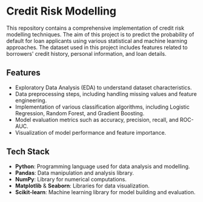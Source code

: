 # Credit Risk Modelling

This repository contains a comprehensive implementation of credit risk modelling techniques. The aim of this project is to predict the probability of default for loan applicants using various statistical and machine learning approaches. The dataset used in this project includes features related to borrowers' credit history, personal information, and loan details.

## Features
- Exploratory Data Analysis (EDA) to understand dataset characteristics.
- Data preprocessing steps, including handling missing values and feature engineering.
- Implementation of various classification algorithms, including Logistic Regression, Random Forest, and Gradient Boosting.
- Model evaluation metrics such as accuracy, precision, recall, and ROC-AUC.
- Visualization of model performance and feature importance.

## Tech Stack
- **Python**: Programming language used for data analysis and modelling.
- **Pandas**: Data manipulation and analysis library.
- **NumPy**: Library for numerical computations.
- **Matplotlib** & **Seaborn**: Libraries for data visualization.
- **Scikit-learn**: Machine learning library for model building and evaluation.

